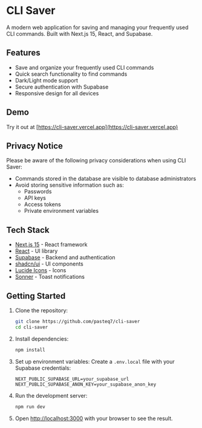 # CLI Saver

A modern web application for saving and managing your frequently used CLI commands. Built with Next.js 15, React, and Supabase.

## Features

- Save and organize your frequently used CLI commands
- Quick search functionality to find commands
- Dark/Light mode support
- Secure authentication with Supabase
- Responsive design for all devices

## Demo

Try it out at [https://cli-saver.vercel.app](https://cli-saver.vercel.app)

## Privacy Notice

Please be aware of the following privacy considerations when using CLI Saver:

- Commands stored in the database are visible to database administrators
- Avoid storing sensitive information such as:
  - Passwords
  - API keys
  - Access tokens
  - Private environment variables


## Tech Stack

- [Next.js 15](https://nextjs.org/) - React framework
- [React](https://reactjs.org/) - UI library
- [Supabase](https://supabase.com/) - Backend and authentication
- [shadcn/ui](https://ui.shadcn.com/) - UI components
- [Lucide Icons](https://lucide.dev/) - Icons
- [Sonner](https://sonner.emilkowal.ski/) - Toast notifications

## Getting Started

1. Clone the repository:
   ```bash
   git clone https://github.com/pasteq7/cli-saver
   cd cli-saver
   ```

2. Install dependencies:
   ```bash
   npm install
   ```

3. Set up environment variables:
   Create a `.env.local` file with your Supabase credentials:
   ```
   NEXT_PUBLIC_SUPABASE_URL=your_supabase_url
   NEXT_PUBLIC_SUPABASE_ANON_KEY=your_supabase_anon_key
   ```

4. Run the development server:
   ```bash
   npm run dev
   ```

5. Open [http://localhost:3000](http://localhost:3000) with your browser to see the result.
